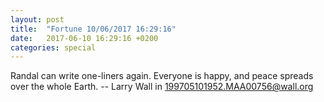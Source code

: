 ```yaml
---
layout: post
title:  "Fortune 10/06/2017 16:29:16"
date:   2017-06-10 16:29:16 +0200
categories: special
---
```


Randal can write one-liners again.  Everyone is happy, and peace spreads
over the whole Earth.
             -- Larry Wall in <199705101952.MAA00756@wall.org>
